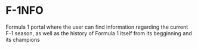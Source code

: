 # F-1NFO

Formula 1 portal where the user can find information regarding the current F-1 season, as well as the history of Formula 1 itself from its begginning and its champions  
